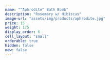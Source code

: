 ```yaml
---
name: "“Aphrodite” Bath Bomb"
description: "Rosemary w/ Hibiscus"
image-url: "assets/img/products/aphrodite.jpg"
price: 15
weight: 175
display_order: 6
cell_layout: "small"
orderable: true
hidden: false
new: false
---
```


